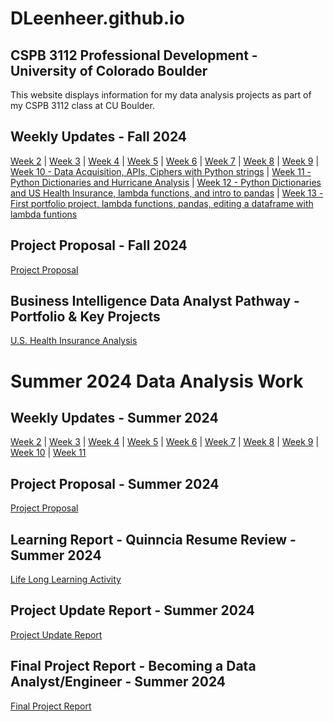# DLeenheer.github.io

## CSPB 3112 Professional Development - University of Colorado Boulder
This website displays information for my data analysis projects as part of my CSPB 3112 class at CU Boulder.

## Weekly Updates - Fall 2024
[Week 2](Week2Fall.md) | [Week 3](Week3Fall.md) | [Week 4](Week4fall.md) | [Week 5](Week5fall.md) | [Week 6](Week6fall.md) | [Week 7](Week7fall.md) | [Week 8](Week8fall.md) | [Week 9](Week9fall.md) | [Week 10 - Data Acquisition, APIs, Ciphers with Python strings](Week10fall.md) | [Week 11 - Python Dictionaries and Hurricane Analysis](Week11fall.md) | [Week 12 - Python Dictionaries and US Health Insurance, lambda functions, and intro to pandas](Week12fall.md) | [Week 13 - First portfolio project, lambda functions, pandas, editing a dataframe with lambda funtions](Week13fall.md)

## Project Proposal - Fall 2024
[Project Proposal](ProjectProposalFall.md)

## Business Intelligence Data Analyst Pathway - Portfolio & Key Projects
[U.S. Health Insurance Analysis](https://dleenheer.github.io/us-medical-insurance-costs-starter.html)

<div style="page-break-after: always;"></div>

# Summer 2024 Data Analysis Work
## Weekly Updates - Summer 2024
[Week 2](Week2.md) | [Week 3](Week3.md) | [Week 4](Week4.md) | [Week 5](Week5.md) | [Week 6](Week6.md) | [Week 7](Week7.md) | [Week 8](Week8.md) | [Week 9](Week9.md) | [Week 10](Week10.md) | [Week 11](Week11.md)

## Project Proposal - Summer 2024
[Project Proposal](https://dleenheer.github.io/Project%20Proposal.pdf)

## Learning Report - Quinncia Resume Review - Summer 2024
[Life Long Learning Activity](LifeLongLearning.md) 

## Project Update Report - Summer 2024
[Project Update Report](ProjectUpdateReport.pdf) 

## Final Project Report - Becoming a Data Analyst/Engineer - Summer 2024
[Final Project Report](FinalProjectReport.pdf)
